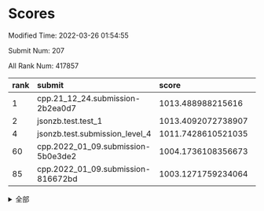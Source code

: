 # Scores

Modified Time: 2022-03-26 01:54:55

Submit Num: 207

All Rank Num: 417857

| rank |               submit               |       score        |       sigma        | pk_num |
| :--- | :--------------------------------- | :----------------- | :----------------- | :----- |
| 1    | cpp.21_12_24.submission-2b2ea0d7   | 1013.488988215616  | 0.8128041158912752 | 8073   |
| 2    | jsonzb.test.test_1                 | 1013.4092072738907 | 0.8145244067683741 | 8074   |
| 4    | jsonzb.test.submission_level_4     | 1011.7428610521035 | 0.7587337230890645 | 8075   |
| 60   | cpp.2022_01_09.submission-5b0e3de2 | 1004.1736108356673 | 0.7188331882179807 | 8074   |
| 85   | cpp.2022_01_09.submission-816672bd | 1003.1271759234064 | 0.717297718358743  | 8075   |


<details>
<summary>全部</summary>

| rank |                 submit                 |       score        |       sigma        | pk_num |
| :--- | :------------------------------------- | :----------------- | :----------------- | :----- |
| 1    | cpp.21_12_24.submission-2b2ea0d7       | 1013.488988215616  | 0.8128041158912752 | 8073   |
| 2    | jsonzb.test.test_1                     | 1013.4092072738907 | 0.8145244067683741 | 8074   |
| 3    | gobigger.level_3.submission_level_3_22 | 1011.8200658294413 | 0.7842183861159685 | 8078   |
| 4    | jsonzb.test.submission_level_4         | 1011.7428610521035 | 0.7587337230890645 | 8075   |
| 5    | gobigger.level_3.submission_level_3_19 | 1011.5698566258202 | 0.7800807017240424 | 8075   |
| 6    | gobigger.level_3.submission_level_3_1  | 1011.367824796565  | 0.7778074954914147 | 8073   |
| 7    | gobigger.level_3.submission_level_3_8  | 1011.1874551196893 | 0.7744455936005726 | 8074   |
| 8    | gobigger.level_3.submission_level_3_26 | 1011.0336315307691 | 0.7831268749753575 | 8073   |
| 9    | gobigger.level_3.submission_level_3_27 | 1010.9317561910902 | 0.7634056230351005 | 8076   |
| 10   | gobigger.level_3.submission_level_3_3  | 1010.8920967565532 | 0.7845569362194273 | 8072   |
| 11   | gobigger.level_3.submission_level_3_15 | 1010.8871959018941 | 0.7779334674236076 | 8073   |
| 12   | gobigger.level_3.submission_level_3_29 | 1010.8435437764251 | 0.7656003891196287 | 8073   |
| 13   | gobigger.level_3.submission_level_3_13 | 1010.8324265713268 | 0.7636326673245363 | 8071   |
| 14   | gobigger.level_3.submission_level_3_25 | 1010.7208827172468 | 0.765900939373811  | 8078   |
| 15   | gobigger.level_3.submission_level_3_49 | 1010.6739500264562 | 0.7530514342277721 | 8078   |
| 16   | gobigger.level_3.submission_level_3_43 | 1010.5684284729684 | 0.7603336428255251 | 8071   |
| 17   | gobigger.level_3.submission_level_3_32 | 1010.5263882354193 | 0.7750431345558754 | 8074   |
| 18   | gobigger.level_3.submission_level_3_30 | 1010.4956327371169 | 0.7778294051899532 | 8076   |
| 19   | gobigger.level_3.submission_level_3_14 | 1010.4756217931797 | 0.7583494208885438 | 8075   |
| 20   | gobigger.level_3.submission_level_3_12 | 1010.2129896828218 | 0.7726783447015105 | 8070   |
| 21   | gobigger.level_3.submission_level_3_42 | 1010.1932170742799 | 0.7744208944357103 | 8072   |
| 22   | gobigger.level_3.submission_level_3_9  | 1010.1880239047998 | 0.7670544435588302 | 8072   |
| 23   | gobigger.level_3.submission_level_3_24 | 1010.1832622670935 | 0.7531906631668653 | 8077   |
| 24   | gobigger.level_3.submission_level_3_44 | 1010.1091606380937 | 0.772970515818229  | 8078   |
| 25   | gobigger.level_3.submission_level_3_45 | 1010.1088132341343 | 0.7736172863596946 | 8073   |
| 26   | gobigger.level_3.submission_level_3_35 | 1010.1028932901207 | 0.7587630302627326 | 8073   |
| 27   | gobigger.level_3.submission_level_3_31 | 1010.0626399010849 | 0.7388246939941734 | 8070   |
| 28   | gobigger.level_3.submission_level_3_47 | 1009.9971882552168 | 0.7489490800606796 | 8071   |
| 29   | gobigger.level_3.submission_level_3_17 | 1009.9814158434008 | 0.7612195830919981 | 8072   |
| 30   | gobigger.level_3.submission_level_3_11 | 1009.9538758844573 | 0.768715615915853  | 8076   |
| 31   | gobigger.level_3.submission_level_3_10 | 1009.947532858121  | 0.7470696531437117 | 8074   |
| 32   | gobigger.level_3.submission_level_3_41 | 1009.9385278989957 | 0.7537576962922989 | 8072   |
| 33   | gobigger.level_3.submission_level_3_18 | 1009.9236133279561 | 0.7929790013684935 | 8077   |
| 34   | gobigger.level_3.submission_level_3_4  | 1009.7843443287703 | 0.7653826449552567 | 8078   |
| 35   | gobigger.level_3.submission_level_3_33 | 1009.7747371157171 | 0.773380540814944  | 8076   |
| 36   | gobigger.level_3.submission_level_3_6  | 1009.7667540545903 | 0.7501673411654384 | 8071   |
| 37   | gobigger.level_3.submission_level_3_37 | 1009.741810034723  | 0.7274847245638669 | 8077   |
| 38   | gobigger.level_3.submission_level_3_48 | 1009.652277150186  | 0.7460501632655022 | 8073   |
| 39   | gobigger.level_3.submission_level_3_2  | 1009.632521352432  | 0.7594540954665597 | 8071   |
| 40   | gobigger.level_3.submission_level_3_23 | 1009.5157833871089 | 0.7461492131631722 | 8077   |
| 41   | gobigger.level_3.submission_level_3_28 | 1009.4648069180304 | 0.7659165581753528 | 8078   |
| 42   | gobigger.level_3.submission_level_3_38 | 1009.3965205527397 | 0.7457710742445972 | 8078   |
| 43   | gobigger.level_3.submission_level_3_20 | 1009.3793098735832 | 0.7562492163798293 | 8071   |
| 44   | gobigger.level_3.submission_level_3_7  | 1009.3038144477523 | 0.7622996020712584 | 8074   |
| 45   | gobigger.level_3.submission_level_3_46 | 1009.2283043161354 | 0.7369235961825878 | 8073   |
| 46   | gobigger.level_3.submission_level_3_21 | 1009.2084249623271 | 0.7394498510327774 | 8076   |
| 47   | gobigger.level_3.submission_level_3_0  | 1009.1675973186592 | 0.7540479948213852 | 8074   |
| 48   | gobigger.level_3.submission_level_3_16 | 1009.1187347231788 | 0.7423166355186093 | 8074   |
| 49   | gobigger.level_3.submission_level_3_34 | 1008.9838102862656 | 0.7246931486949929 | 8073   |
| 50   | gobigger.level_3.submission_level_3_40 | 1008.8801291007894 | 0.7335795726859278 | 8081   |
| 51   | gobigger.level_3.submission_level_3_5  | 1008.5558595364474 | 0.7519329350330977 | 8078   |
| 52   | gobigger.level_3.submission_level_3_36 | 1008.1914340922011 | 0.7470884853978473 | 8074   |
| 53   | gobigger.level_3.submission_level_3_39 | 1008.1558552769517 | 0.7457271093995876 | 8076   |
| 54   | gobigger.level_1.submission_level_1_26 | 1005.794072991985  | 0.7346852380664305 | 8076   |
| 55   | gobigger.level_1.submission_level_1_3  | 1004.5606761080417 | 0.7213301537946026 | 8079   |
| 56   | gobigger.level_1.submission_level_1_42 | 1004.5294231926607 | 0.7107766875813324 | 8074   |
| 57   | gobigger.level_1.submission_level_1_33 | 1004.3878973169717 | 0.7182194385516664 | 8075   |
| 58   | gobigger.level_1.submission_level_1_24 | 1004.2358341330468 | 0.7149775289344409 | 8077   |
| 59   | gobigger.level_1.submission_level_1_30 | 1004.1920997637143 | 0.720584356062912  | 8078   |
| 60   | cpp.2022_01_09.submission-5b0e3de2     | 1004.1736108356673 | 0.7188331882179807 | 8074   |
| 61   | gobigger.level_1.submission_level_1_13 | 1004.1426142436114 | 0.7125121896700377 | 8076   |
| 62   | gobigger.level_1.submission_level_1_18 | 1003.9517141265733 | 0.7195263625506593 | 8070   |
| 63   | gobigger.level_1.submission_level_1_4  | 1003.8428923730725 | 0.7088562695108607 | 8077   |
| 64   | gobigger.level_1.submission_level_1_16 | 1003.7890780790103 | 0.7171628065538294 | 8074   |
| 65   | gobigger.level_1.submission_level_1_15 | 1003.7711288796626 | 0.7247238864880237 | 8075   |
| 66   | gobigger.level_1.submission_level_1_27 | 1003.70576479575   | 0.7157101511154047 | 8078   |
| 67   | gobigger.level_1.submission_level_1_45 | 1003.6951333229613 | 0.7302244881086807 | 8080   |
| 68   | gobigger.level_1.submission_level_1_8  | 1003.6867601734679 | 0.7154638212701955 | 8081   |
| 69   | gobigger.level_1.submission_level_1_6  | 1003.5920984570878 | 0.7247785453926465 | 8076   |
| 70   | gobigger.level_1.submission_level_1_22 | 1003.5653607684926 | 0.7193296721885017 | 8072   |
| 71   | gobigger.level_1.submission_level_1_19 | 1003.5389538471137 | 0.71357542029792   | 8075   |
| 72   | gobigger.level_1.submission_level_1_37 | 1003.5151436989755 | 0.7219496736063108 | 8076   |
| 73   | gobigger.level_1.submission_level_1_49 | 1003.4754617189653 | 0.7211968234662722 | 8074   |
| 74   | gobigger.level_1.submission_level_1_2  | 1003.4135105786958 | 0.7134292541232664 | 8074   |
| 75   | gobigger.level_1.submission_level_1_48 | 1003.4072156392277 | 0.7197535644869492 | 8077   |
| 76   | gobigger.level_1.submission_level_1_46 | 1003.3880471705103 | 0.7209554934805846 | 8074   |
| 77   | gobigger.level_1.submission_level_1_29 | 1003.3398458489044 | 0.7184518269993071 | 8073   |
| 78   | gobigger.level_1.submission_level_1_36 | 1003.3001952730878 | 0.7249122651781672 | 8080   |
| 79   | gobigger.level_1.submission_level_1_28 | 1003.2922499807678 | 0.7182434315594345 | 8072   |
| 80   | gobigger.level_1.submission_level_1_12 | 1003.2623534200974 | 0.7055405966160943 | 8077   |
| 81   | gobigger.level_1.submission_level_1_23 | 1003.2298772651626 | 0.7079957096640153 | 8067   |
| 82   | gobigger.level_1.submission_level_1_39 | 1003.2017289734582 | 0.7046044057998762 | 8075   |
| 83   | gobigger.level_1.submission_level_1_20 | 1003.1837828623896 | 0.7266166885305341 | 8076   |
| 84   | gobigger.level_1.submission_level_1_35 | 1003.1334055625853 | 0.7248688113225877 | 8077   |
| 85   | cpp.2022_01_09.submission-816672bd     | 1003.1271759234064 | 0.717297718358743  | 8075   |
| 86   | gobigger.level_1.submission_level_1_14 | 1003.1186296873302 | 0.7130840749369739 | 8079   |
| 87   | gobigger.level_1.submission_level_1_0  | 1003.1084742669454 | 0.7063899352255264 | 8074   |
| 88   | gobigger.level_1.submission_level_1_34 | 1003.0614688922348 | 0.7157998334595934 | 8077   |
| 89   | gobigger.level_1.submission_level_1_44 | 1003.0074331884103 | 0.7179237974693665 | 8070   |
| 90   | gobigger.level_1.submission_level_1_32 | 1002.9896322439191 | 0.7106149116366274 | 8077   |
| 91   | gobigger.level_1.submission_level_1_1  | 1002.9827027422012 | 0.7249828744714585 | 8072   |
| 92   | gobigger.level_1.submission_level_1_17 | 1002.9689684446339 | 0.7206119392741828 | 8075   |
| 93   | gobigger.level_1.submission_level_1_25 | 1002.937590054642  | 0.7074835663185841 | 8072   |
| 94   | gobigger.level_1.submission_level_1_9  | 1002.769028150454  | 0.7108450611126294 | 8075   |
| 95   | gobigger.level_1.submission_level_1_11 | 1002.7520856134628 | 0.7217984319793115 | 8070   |
| 96   | gobigger.level_1.submission_level_1_21 | 1002.7422954960014 | 0.7228678771175566 | 8077   |
| 97   | gobigger.level_1.submission_level_1_38 | 1002.6941092961342 | 0.7115734371479389 | 8075   |
| 98   | gobigger.level_1.submission_level_1_43 | 1002.5875178618163 | 0.7060929284981431 | 8078   |
| 99   | gobigger.level_1.submission_level_1_47 | 1002.5860443093707 | 0.7098416468817471 | 8078   |
| 100  | gobigger.level_1.submission_level_1_5  | 1002.565622572721  | 0.7092044850984608 | 8077   |
| 101  | gobigger.level_1.submission_level_1_10 | 1002.5357905247655 | 0.7117686692911562 | 8075   |
| 102  | gobigger.level_1.submission_level_1_41 | 1002.3985085882363 | 0.7086316820423378 | 8075   |
| 103  | gobigger.level_1.submission_level_1_31 | 1002.3646308977499 | 0.7050332528589971 | 8070   |
| 104  | gobigger.level_1.submission_level_1_7  | 1002.3456760045431 | 0.7237867443134041 | 8074   |
| 105  | gobigger.level_1.submission_level_1_40 | 1001.9235346801363 | 0.7005090538958546 | 8071   |
| 106  | gobigger.random.submission_random_24   | 997.5448563524599  | 0.7063421038575853 | 8075   |
| 107  | gobigger.random.submission_random_18   | 997.333031223203   | 0.7032927881294525 | 8072   |
| 108  | gobigger.random.submission_random_26   | 997.0635648712604  | 0.7189576844816575 | 8076   |
| 109  | gobigger.random.submission_random_17   | 997.0511970333972  | 0.7139925332475369 | 8077   |
| 110  | gobigger.random.submission_random_42   | 997.0508483354216  | 0.7033325591764833 | 8072   |
| 111  | gobigger.random.submission_random_36   | 997.0448917992312  | 0.7097619871462327 | 8076   |
| 112  | gobigger.random.submission_random_11   | 996.7673431889975  | 0.7132179146576834 | 8080   |
| 113  | gobigger.random.submission_random_16   | 996.6816956198061  | 0.7026147361834305 | 8075   |
| 114  | gobigger.random.submission_random_28   | 996.6568373988246  | 0.7026392780668541 | 8075   |
| 115  | gobigger.random.submission_random_9    | 996.592130427492   | 0.7122597506374272 | 8076   |
| 116  | gobigger.random.submission_random_12   | 996.5826154418623  | 0.7188619757665541 | 8068   |
| 117  | gobigger.random.submission_random_4    | 996.5180761626741  | 0.711583848648874  | 8074   |
| 118  | gobigger.random.submission_random_47   | 996.4221031675122  | 0.7106438338193553 | 8074   |
| 119  | gobigger.random.submission_random_31   | 996.377685310255   | 0.7153089511758107 | 8072   |
| 120  | gobigger.random.submission_random_27   | 996.3460619962611  | 0.7065209514686579 | 8074   |
| 121  | gobigger.random.submission_random_38   | 996.245879259994   | 0.7180396641327749 | 8075   |
| 122  | gobigger.random.submission_random_41   | 996.2165741612718  | 0.7091310553270779 | 8075   |
| 123  | gobigger.random.submission_random_2    | 996.1944672866192  | 0.7063412921139514 | 8074   |
| 124  | gobigger.random.submission_random_29   | 996.1587141407941  | 0.7045219319949325 | 8075   |
| 125  | gobigger.random.submission_random_14   | 996.1537497920228  | 0.7079668351863164 | 8077   |
| 126  | gobigger.random.submission_random_6    | 996.1271021913672  | 0.7147965398991659 | 8072   |
| 127  | gobigger.random.submission_random_8    | 996.0947226091497  | 0.7112926575141816 | 8073   |
| 128  | gobigger.random.submission_random_1    | 996.0755074001999  | 0.7058430116795452 | 8075   |
| 129  | gobigger.random.submission_random_33   | 996.0742382210856  | 0.7015876096429322 | 8075   |
| 130  | gobigger.random.submission_random_49   | 996.0088819878243  | 0.7111032816674636 | 8082   |
| 131  | gobigger.random.submission_random_46   | 995.9042039589407  | 0.7132100600379702 | 8076   |
| 132  | gobigger.random.submission_random_10   | 995.8551561404037  | 0.7139010454931531 | 8070   |
| 133  | gobigger.random.submission_random_35   | 995.8067065300926  | 0.7093070061995662 | 8072   |
| 134  | gobigger.random.submission_random_3    | 995.8024751307257  | 0.7084444432720167 | 8072   |
| 135  | gobigger.random.submission_random_5    | 995.7711495680201  | 0.7006055510613669 | 8074   |
| 136  | gobigger.random.submission_random_30   | 995.7603745465719  | 0.7049372320548574 | 8077   |
| 137  | gobigger.random.submission_random_21   | 995.7189259951286  | 0.7098180072168031 | 8080   |
| 138  | gobigger.random.submission_random_25   | 995.6448119221668  | 0.7195763467727662 | 8072   |
| 139  | gobigger.random.submission_random_13   | 995.6397160172388  | 0.7162965628200475 | 8070   |
| 140  | gobigger.random.submission_random_44   | 995.5932076802417  | 0.7069252076873179 | 8076   |
| 141  | gobigger.random.submission_random_48   | 995.5691081760237  | 0.7084641862517694 | 8078   |
| 142  | gobigger.random.submission_random_22   | 995.4909052934463  | 0.7147877186325505 | 8071   |
| 143  | gobigger.random.submission_random_0    | 995.4516277395011  | 0.7213012749029594 | 8070   |
| 144  | gobigger.random.submission_random_20   | 995.4016238573149  | 0.7108763871458373 | 8077   |
| 145  | gobigger.random.submission_random_32   | 995.1745130152143  | 0.7143050490420253 | 8076   |
| 146  | gobigger.random.submission_random_40   | 995.1667951778117  | 0.7222139864151402 | 8074   |
| 147  | gobigger.random.submission_random_23   | 995.115309017232   | 0.7177208104662034 | 8073   |
| 148  | gobigger.random.submission_random_39   | 995.1109102306731  | 0.7148832294734645 | 8074   |
| 149  | gobigger.random.submission_random_15   | 995.058462142621   | 0.7135567971660689 | 8073   |
| 150  | gobigger.random.submission_random_7    | 994.9711740659695  | 0.7185430251225441 | 8074   |
| 151  | gobigger.random.submission_random_19   | 994.9415118388648  | 0.7150753249870218 | 8077   |
| 152  | gobigger.random.submission_random_37   | 994.8797235905508  | 0.7024848425442557 | 8073   |
| 153  | gobigger.random.submission_random_45   | 994.7651603372911  | 0.712003562822788  | 8077   |
| 154  | gobigger.random.submission_random_43   | 994.6801727691437  | 0.7126900951394776 | 8074   |
| 155  | gobigger.random.submission_random_34   | 994.284192807569   | 0.710228932959202  | 8073   |
| 156  | gobigger.level_2.submission_level_2_21 | 994.1206313499215  | 0.7202805397918736 | 8074   |
| 157  | gobigger.level_2.submission_level_2_46 | 993.4970322956681  | 0.7325048725933648 | 8076   |
| 158  | gobigger.level_2.submission_level_2_6  | 993.4869877506488  | 0.7310573545189416 | 8075   |
| 159  | gobigger.level_2.submission_level_2_2  | 993.4238410212765  | 0.7335224796282939 | 8074   |
| 160  | gobigger.level_2.submission_level_2_38 | 993.3913997484009  | 0.7244192715257242 | 8075   |
| 161  | gobigger.level_2.submission_level_2_0  | 993.2372040844388  | 0.7414940338531942 | 8074   |
| 162  | gobigger.level_2.submission_level_2_17 | 993.2297544815711  | 0.733133522402166  | 8075   |
| 163  | gobigger.level_2.submission_level_2_1  | 993.2079918229381  | 0.7444297236740453 | 8075   |
| 164  | gobigger.level_2.submission_level_2_20 | 993.2077133843347  | 0.7339600862536938 | 8071   |
| 165  | gobigger.level_2.submission_level_2_37 | 993.0686594129222  | 0.7379178078175282 | 8074   |
| 166  | gobigger.level_2.submission_level_2_4  | 992.9956986199519  | 0.7479219065095529 | 8073   |
| 167  | gobigger.level_2.submission_level_2_18 | 992.9945503485983  | 0.746628059478055  | 8074   |
| 168  | gobigger.level_2.submission_level_2_12 | 992.8397225820931  | 0.7545449870375274 | 8070   |
| 169  | gobigger.level_2.submission_level_2_15 | 992.8137852261918  | 0.7336884894071222 | 8077   |
| 170  | gobigger.level_2.submission_level_2_19 | 992.7136409011144  | 0.7509698245880166 | 8078   |
| 171  | gobigger.level_2.submission_level_2_26 | 992.5788766580445  | 0.7384096612889787 | 8074   |
| 172  | gobigger.level_2.submission_level_2_45 | 992.5785885580688  | 0.7335848284412492 | 8072   |
| 173  | gobigger.level_2.submission_level_2_47 | 992.4942212921518  | 0.726307740426483  | 8073   |
| 174  | gobigger.level_2.submission_level_2_49 | 992.4122063169153  | 0.7500318179718196 | 8078   |
| 175  | gobigger.level_2.submission_level_2_36 | 992.4053544774972  | 0.7533992112793805 | 8072   |
| 176  | gobigger.level_2.submission_level_2_9  | 992.3974359236263  | 0.7520623040971336 | 8077   |
| 177  | gobigger.level_2.submission_level_2_43 | 992.2819346523974  | 0.7468227916451045 | 8078   |
| 178  | gobigger.level_2.submission_level_2_40 | 992.2730148879833  | 0.7593835547829709 | 8080   |
| 179  | gobigger.level_2.submission_level_2_41 | 992.1982862692644  | 0.7601074311393047 | 8073   |
| 180  | gobigger.level_2.submission_level_2_28 | 992.1928887040558  | 0.743777513630776  | 8074   |
| 181  | gobigger.level_2.submission_level_2_22 | 992.1733652270822  | 0.7450111359324095 | 8076   |
| 182  | gobigger.level_2.submission_level_2_23 | 992.1576148591554  | 0.7529881407410226 | 8081   |
| 183  | gobigger.level_2.submission_level_2_25 | 992.1488679278207  | 0.7507222851846744 | 8073   |
| 184  | gobigger.level_2.submission_level_2_3  | 992.093112094752   | 0.7467961610139665 | 8065   |
| 185  | gobigger.level_2.submission_level_2_7  | 992.081537157339   | 0.7392375546543511 | 8073   |
| 186  | gobigger.level_2.submission_level_2_27 | 992.0707711428385  | 0.7437036988382244 | 8077   |
| 187  | gobigger.level_2.submission_level_2_10 | 992.0662173940366  | 0.749259103942538  | 8073   |
| 188  | gobigger.level_2.submission_level_2_33 | 991.9547210574586  | 0.7586822275289022 | 8073   |
| 189  | gobigger.level_2.submission_level_2_39 | 991.8095707865464  | 0.751391486503576  | 8075   |
| 190  | gobigger.level_2.submission_level_2_31 | 991.7762391139435  | 0.758910867258504  | 8075   |
| 191  | gobigger.level_2.submission_level_2_14 | 991.7619190038566  | 0.749188410124438  | 8071   |
| 192  | gobigger.level_2.submission_level_2_24 | 991.7370030175819  | 0.7635582175688953 | 8072   |
| 193  | gobigger.level_2.submission_level_2_16 | 991.6391721764054  | 0.7416171022343155 | 8073   |
| 194  | gobigger.level_2.submission_level_2_11 | 991.6263990988515  | 0.7434493674251069 | 8076   |
| 195  | gobigger.level_2.submission_level_2_42 | 991.6080440849579  | 0.7448216565218616 | 8073   |
| 196  | gobigger.level_2.submission_level_2_35 | 991.4731432723988  | 0.7480926087118089 | 8076   |
| 197  | gobigger.level_2.submission_level_2_32 | 991.4709795717336  | 0.7297515356014387 | 8077   |
| 198  | gobigger.level_2.submission_level_2_8  | 991.1055942151148  | 0.7317700078236826 | 8079   |
| 199  | gobigger.level_2.submission_level_2_29 | 991.0670933038397  | 0.7761170624111715 | 8076   |
| 200  | gobigger.level_2.submission_level_2_48 | 991.0086716336963  | 0.7510614149924646 | 8072   |
| 201  | gobigger.level_2.submission_level_2_44 | 990.8164441001022  | 0.7713830382661595 | 8074   |
| 202  | gobigger.level_2.submission_level_2_13 | 990.7911983567751  | 0.7519755871376531 | 8075   |
| 203  | gobigger.level_2.submission_level_2_34 | 990.650253786223   | 0.7663993051197024 | 8070   |
| 204  | gobigger.level_2.submission_level_2_30 | 990.3853865182363  | 0.7636307338905877 | 8078   |
| 205  | gobigger.level_2.submission_level_2_5  | 990.3772182885372  | 0.7716572629398901 | 8067   |
| 206  | gobigger.none.submission_none_0        | 978.1591200969754  | 1.2343595162385872 | 8075   |
| 207  | gobigger.none.submission_none_1        | 975.030527683868   | 1.4827089158335685 | 8071   |

</details>